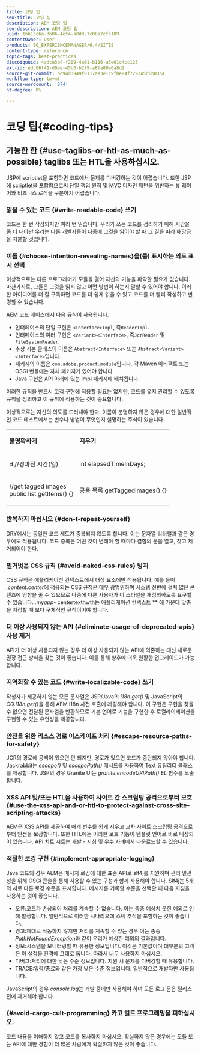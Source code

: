 ```yaml
---
title: 코딩 팁
seo-title: 코딩 팁
description: AEM 코딩 팁
seo-description: AEM 코딩 팁
uuid: 1bb1cc6a-3606-4ef4-a8dd-7c08a7cf5189
contentOwner: User
products: SG_EXPERIENCEMANAGER/6.4/SITES
content-type: reference
topic-tags: best-practices
discoiquuid: 4adce3b4-f209-4a01-b116-a5e01c4cc123
exl-id: edc06f41-d0ee-45b0-b2f9-a8fa80e6a8d2
source-git-commit: bd94d3949f0117aa3e1c9f0e84f7293a5d6b03b4
workflow-type: tm+mt
source-wordcount: '874'
ht-degree: 0%

---
```


# 코딩 팁{#coding-tips}

## 가능한 한 {#use-taglibs-or-htl-as-much-as-possible} taglibs 또는 HTL을 사용하십시오.

JSP에 scriptlet을 포함하면 코드에서 문제를 디버깅하는 것이 어렵습니다. 또한 JSP에 scriptlet을 포함함으로써 단일 책임 원칙 및 MVC 디자인 패턴을 위반하는 뷰 레이어와 비즈니스 로직을 구분하기 어렵습니다.

### 읽을 수 있는 코드 {#write-readable-code} 쓰기

코드는 한 번 작성되지만 여러 번 읽습니다. 우리가 쓰는 코드를 정리하기 위해 시간을 좀 더 내야만 우리는 다른 개발자들이 나중에 그것을 읽어야 할 때 그 길을 따라 배당금을 지불할 것입니다.

### 이름 {#choose-intention-revealing-names}을(를) 표시하는 의도 표시 선택

이상적으로는 다른 프로그래머가 모듈을 열어 자신의 기능을 파악할 필요가 없습니다. 마찬가지로, 그들은 그것을 읽지 않고 어떤 방법이 하는지 말할 수 있어야 합니다. 이러한 아이디어를 더 잘 구독하면 코드를 더 쉽게 읽을 수 있고 코드를 더 빨리 작성하고 변경할 수 있습니다.

AEM 코드 베이스에서 다음 규칙이 사용됩니다.


* 인터페이스의 단일 구현은 `<Interface>Impl`, 즉`ReaderImpl`.
* 인터페이스의 여러 구현은 `<Variant><Interface>`, 즉`JcrReader` 및 `FileSystemReader`.
* 추상 기본 클래스의 이름은 `Abstract<Interface>` 또는 `Abstract<Variant><Interface>`입니다.
* 패키지의 이름은 `com.adobe.product.module`입니다.  각 Maven 아티팩트 또는 OSGi 번들에는 자체 패키지가 있어야 합니다.
* Java 구현은 API 아래에 있는 impl 패키지에 배치됩니다.


이러한 규칙을 반드시 고객 구현에 적용할 필요는 없지만, 코드를 유지 관리할 수 있도록 규칙을 정의하고 이 규칙에 적용하는 것이 중요합니다.

이상적으로는 자신의 의도를 드러내야 한다. 이름이 분명하지 않은 경우에 대한 일반적인 코드 테스트에서는 변수나 방법이 무엇인지 설명하는 주석이 있습니다.

<table> 
 <tbody> 
  <tr> 
   <td><p><strong>불명확하게</strong></p> </td> 
   <td><p><strong>지우기</strong></p> </td> 
  </tr> 
  <tr> 
   <td><p>d.//경과된 시간(일)</p> </td> 
   <td><p>int elapsedTimeInDays;</p> </td> 
  </tr> 
  <tr> 
   <td><p>//get tagged images<br /> public list getItems() {}</p> </td> 
   <td><p>공용 목록 getTaggedImages() {}</p> </td> 
  </tr> 
 </tbody> 
</table>

### 반복하지 마십시오 {#don-t-repeat-yourself}

DRY에서는 동일한 코드 세트가 중복되지 않도록 합니다. 이는 문자열 리터럴과 같은 경우에도 적용됩니다. 코드 중복은 어떤 것이 변해야 할 때마다 결함의 문을 열고, 찾고 제거되어야 한다.

### 벌거벗은 CSS 규칙 {#avoid-naked-css-rules} 방지

CSS 규칙은 애플리케이션 컨텍스트에서 대상 요소에만 적용됩니다. 예를 들어 *.content.center*&#x200B;에 적용되는 CSS 규칙은 매우 광범위하며 시스템 전반에 걸쳐 많은 콘텐츠에 영향을 줄 수 있으므로 나중에 다른 사용자가 이 스타일을 재정의하도록 요구할 수 있습니다. *.myapp-* centertexthwth는 애플리케이션 컨텍스트 ** 에 가운데 맞춤을 지정할 때 보다 구체적인 규칙이어야 합니다.

### 더 이상 사용되지 않는 API {#eliminate-usage-of-deprecated-apis} 사용 제거

API가 더 이상 사용되지 않는 경우 더 이상 사용되지 않는 API에 의존하는 대신 새로운 권장 접근 방식을 찾는 것이 좋습니다. 이를 통해 향후에 더욱 원활한 업그레이드가 가능합니다.

### 지역화할 수 있는 코드 {#write-localizable-code} 쓰기

작성자가 제공하지 않는 모든 문자열은 JSP/Java의 *I18n.get()* 및 JavaScript의 *CQ.I18n.get()*&#x200B;을 통해 AEM i18n 사전 호출에 래핑해야 합니다. 이 구현은 구현을 찾을 수 없으면 전달된 문자열을 반환하므로 기본 언어로 기능을 구현한 후 로컬라이제이션을 구현할 수 있는 유연성을 제공합니다.

### 안전을 위한 리소스 경로 이스케이프 처리 {#escape-resource-paths-for-safety}

JCR의 경로에 공백이 있으면 안 되지만, 경로가 있으면 코드가 중단되지 않아야 합니다. Jackrabbit는 *escape()* 및 *escapePath()* 메서드를 사용하여 Text 유틸리티 클래스를 제공합니다. JSP의 경우 Granite UI는 *granite:encodeURIPath() EL* 함수를 노출합니다.

### XSS API 및/또는 HTL을 사용하여 사이트 간 스크립팅 공격으로부터 보호 {#use-the-xss-api-and-or-htl-to-protect-against-cross-site-scripting-attacks}

AEM은 XSS API를 제공하여 매개 변수를 쉽게 지우고 교차 사이트 스크립팅 공격으로부터 안전을 보장합니다. 또한 HTL에는 이러한 보호 기능이 템플릿 언어로 바로 내장되어 있습니다. API 치트 시트는 [개발 - 지침 및 우수 사례](/help/sites-developing/dev-guidelines-bestpractices.md)에서 다운로드할 수 있습니다.

### 적절한 로깅 구현 {#implement-appropriate-logging}

Java 코드의 경우 AEM은 메시지 로깅에 대한 표준 API로 slf4j를 지원하며 관리 일관성을 위해 OSGi 콘솔을 통해 사용할 수 있는 구성과 함께 사용해야 합니다. Slf4j는 5개의 서로 다른 로깅 수준을 표시합니다. 메시지를 기록할 수준을 선택할 때 다음 지침을 사용하는 것이 좋습니다.

* 오류:코드가 손상되어 처리를 계속할 수 없습니다. 이는 종종 예상치 못한 예외로 인해 발생합니다. 일반적으로 이러한 시나리오에 스택 추적을 포함하는 것이 좋습니다.
* 경고:제대로 작동하지 않지만 처리를 계속할 수 있는 경우 이는 종종 *PathNotFoundException*&#x200B;과 같이 우리가 예상한 예외의 결과입니다.
* 정보:시스템을 모니터링할 때 유용한 정보입니다. 이것은 기본값이며 대부분의 고객은 이 설정을 환경에 그대로 둡니다. 따라서 너무 사용하지 마십시오.
* 디버그:처리에 대한 낮은 수준 정보입니다. 지원 시 문제를 디버깅할 때 유용합니다.
* TRACE:입력/종료와 같은 가장 낮은 수준 정보입니다. 일반적으로 개발자만 사용됩니다.

JavaScript의 경우 *console.log*&#x200B;는 개발 중에만 사용해야 하며 모든 로그 문은 릴리스 전에 제거해야 합니다.

### {#avoid-cargo-cult-programming} 카고 컬트 프로그래밍을 피하십시오.

코드 내용을 이해하지 않고 코드를 복사하지 마십시오. 확실하지 않은 경우에는 모듈 또는 API에 대한 경험이 더 많은 사람에게 확실하지 않은 것이 좋습니다.

